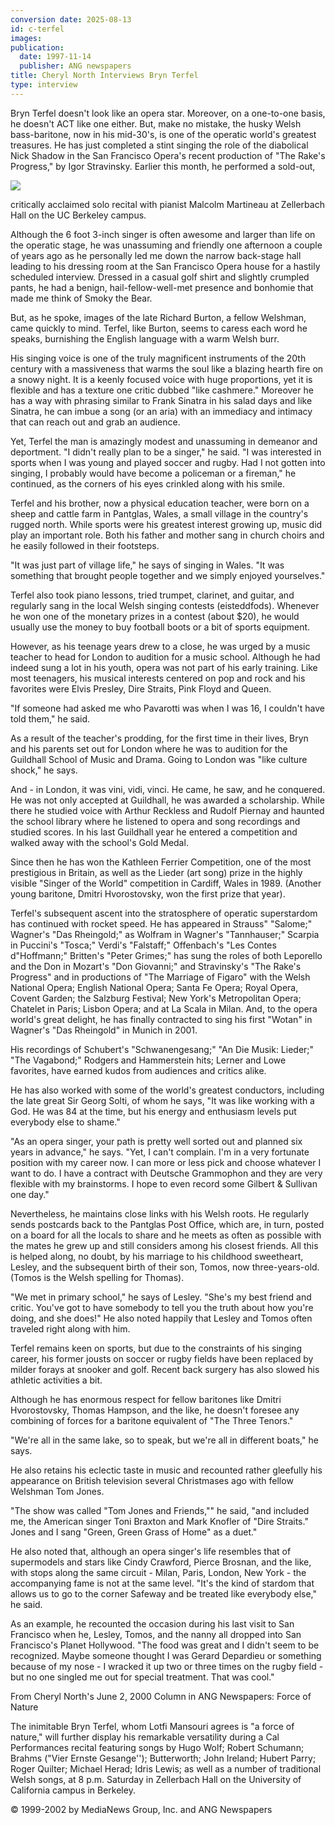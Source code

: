 ```yaml
---
conversion date: 2025-08-13
id: c-terfel
images:
publication:
  date: 1997-11-14
  publisher: ANG newspapers
title: Cheryl North Interviews Bryn Terfel
type: interview
---
```


Bryn Terfel doesn't look like an opera star. Moreover, on a one-to-one basis,
he doesn't ACT like one either. But, make no mistake, the husky Welsh
bass-baritone, now in his mid-30's, is one of the operatic world's greatest
treasures. He has just completed a stint singing the role of the diabolical
Nick Shadow in the San Francisco Opera's recent production of "The Rake's
Progress," by Igor Stravinsky. Earlier this month, he performed a sold-out,

![](/images/terfel.jpg)

critically acclaimed solo recital with pianist Malcolm Martineau at Zellerbach
Hall on the UC Berkeley campus.

Although the 6 foot 3-inch singer is often awesome and larger than life on the
operatic stage, he was unassuming and friendly one afternoon a couple of years
ago as he personally led me down the narrow back-stage hall leading to his
dressing room at the San Francisco Opera house for a hastily scheduled
interview. Dressed in a casual golf shirt and slightly crumpled pants, he had
a benign, hail-fellow-well-met presence and bonhomie that made me think of
Smoky the Bear.

But, as he spoke, images of the late Richard Burton, a fellow Welshman, came
quickly to mind. Terfel, like Burton, seems to caress each word he speaks,
burnishing the English language with a warm Welsh burr.

His singing voice is one of the truly magnificent instruments of the 20th
century with a massiveness that warms the soul like a blazing hearth fire on a
snowy night. It is a keenly focused voice with huge proportions, yet it is
flexible and has a texture one critic dubbed "like cashmere." Moreover he has
a way with phrasing similar to Frank Sinatra in his salad days and like
Sinatra, he can imbue a song (or an aria) with an immediacy and intimacy that
can reach out and grab an audience.

Yet, Terfel the man is amazingly modest and unassuming in demeanor and
deportment.
"I didn't really plan to be a singer," he said. "I was interested in sports
when I was young and played soccer and rugby. Had I not gotten into singing, I
probably would have become a policeman or a fireman," he continued, as the
corners of his eyes crinkled along with his smile.

Terfel and his brother, now a physical education teacher, were born on a sheep
and cattle farm in Pantglas, Wales, a small village in the country's rugged
north. While sports were his greatest interest growing up, music did play an
important role. Both his father and mother sang in church choirs and he easily
followed in their footsteps.

"It was just part of village life," he says of singing in Wales. "It was
something that brought people together and we simply enjoyed yourselves."

Terfel also took piano lessons, tried trumpet, clarinet, and guitar, and
regularly sang in the local Welsh singing contests (eisteddfods). Whenever he
won one of the monetary prizes in a contest (about $20), he would usually use
the money to buy football boots or a bit of sports equipment.

However, as his teenage years drew to a close, he was urged by a music teacher
to head for London to audition for a music school. Although he had indeed sung
a lot in his youth, opera was not part of his early training. Like most
teenagers, his musical interests centered on pop and rock and his favorites
were Elvis Presley, Dire Straits, Pink Floyd and Queen.

"If someone had asked me who Pavarotti was when I was 16, I couldn't have told
them," he said.

As a result of the teacher's prodding, for the first time in their lives, Bryn
and his parents set out for London where he was to audition for the Guildhall
School of Music and Drama. Going to London was "like culture shock," he says.

And - in London, it was vini, vidi, vinci. He came, he saw, and he conquered.
He was not only accepted at Guildhall, he was awarded a scholarship. While
there he studied voice with Arthur Reckless and Rudolf Piernay and haunted the
school library where he listened to opera and song recordings and studied
scores. In his last Guildhall year he entered a competition and walked away
with the school's Gold Medal.

Since then he has won the Kathleen Ferrier Competition, one of the most
prestigious in Britain, as well as the Lieder (art song) prize in the highly
visible "Singer of the World" competition in Cardiff, Wales in 1989. (Another
young baritone, Dmitri Hvorostovsky, won the first prize that year).

Terfel's subsequent ascent into the stratosphere of operatic superstardom has
continued with rocket speed. He has appeared in Strauss" "Salome;" Wagner's
"Das Rheingold;" as Wolfram in Wagner's "Tannhauser;" Scarpia in Puccini's
"Tosca;" Verdi's "Falstaff;" Offenbach's "Les Contes d"Hoffmann;" Britten's
"Peter Grimes;" has sung the roles of both Leporello and the Don in Mozart's
"Don Giovanni;" and Stravinsky's "The Rake's Progress" and in productions of
"The Marriage of Figaro" with the Welsh National Opera; English National
Opera; Santa Fe Opera; Royal Opera, Covent Garden; the Salzburg Festival; New
York's Metropolitan Opera; Chatelet in Paris; Lisbon Opera; and at La Scala in
Milan. And, to the opera world's great delight, he has finally contracted to
sing his first "Wotan" in Wagner's "Das Rheingold" in Munich in 2001.

His recordings of Schubert's "Schwanengesang;" "An Die Musik: Lieder;" "The
Vagabond;" Rodgers and Hammerstein hits; Lerner and Lowe favorites, have
earned kudos from audiences and critics alike.

He has also worked with some of the world's greatest conductors, including the
late great Sir Georg Solti, of whom he says, "It was like working with a God.
He was 84 at the time, but his energy and enthusiasm levels put everybody else
to shame."

"As an opera singer, your path is pretty well sorted out and planned six years
in advance," he says. "Yet, I can't complain. I'm in a very fortunate position
with my career now. I can more or less pick and choose whatever I want to do.
I have a contract with Deutsche Grammophon and they are very flexible with my
brainstorms. I hope to even record some Gilbert & Sullivan one day."

Nevertheless, he maintains close links with his Welsh roots. He regularly
sends postcards back to the Pantglas Post Office, which are, in turn, posted
on a board for all the locals to share and he meets as often as possible with
the mates he grew up and still considers among his closest friends. All this
is helped along, no doubt, by his marriage to his childhood sweetheart,
Lesley, and the subsequent birth of their son, Tomos, now three-years-old.
(Tomos is the Welsh spelling for Thomas).

"We met in primary school," he says of Lesley. "She's my best friend and
critic. You've got to have somebody to tell you the truth about how you're
doing, and she does!" He also noted happily that Lesley and Tomos often
traveled right along with him.

Terfel remains keen on sports, but due to the constraints of his singing
career, his former jousts on soccer or rugby fields have been replaced by
milder forays at snooker and golf. Recent back surgery has also slowed his
athletic activities a bit.

Although he has enormous respect for fellow baritones like Dmitri
Hvorostovsky, Thomas Hampson, and the like, he doesn't foresee any combining
of forces for a baritone equivalent of "The Three Tenors."

"We're all in the same lake, so to speak, but we're all in different boats,"
he says.

He also retains his eclectic taste in music and recounted rather gleefully his
appearance on British television several Christmases ago with fellow Welshman
Tom Jones.

"The show was called "Tom Jones and Friends,"" he said, "and included me, the
American singer Toni Braxton and Mark Knofler of "Dire Straits." Jones and I
sang "Green, Green Grass of Home" as a duet."

He also noted that, although an opera singer's life resembles that of
supermodels and stars like Cindy Crawford, Pierce Brosnan, and the like, with
stops along the same circuit - Milan, Paris, London, New York - the
accompanying fame is not at the same level. "It's the kind of stardom that
allows us to go to the corner Safeway and be treated like everybody else," he
said.

As an example, he recounted the occasion during his last visit to San
Francisco when he, Lesley, Tomos, and the nanny all dropped into San
Francisco's Planet Hollywood. "The food was great and I didn't seem to be
recognized. Maybe someone thought I was Gerard Depardieu or something because
of my nose - I wracked it up two or three times on the rugby field - but no
one singled me out for special treatment. That was cool."

From Cheryl North's June 2, 2000 Column in ANG Newspapers: Force of Nature

The inimitable Bryn Terfel, whom Lotfi Mansouri agrees is "a force of nature,"
will further display his remarkable versatility during a Cal Performances
recital featuring songs by Hugo Wolf; Robert Schumann; Brahms ("Vier Ernste
Gesange''); Butterworth; John Ireland; Hubert Parry; Roger Quilter; Michael
Herad; Idris Lewis; as well as a number of traditional Welsh songs, at 8 p.m.
Saturday in Zellerbach Hall on the University of California campus in
Berkeley.

© 1999-2002 by MediaNews Group, Inc. and ANG Newspapers
